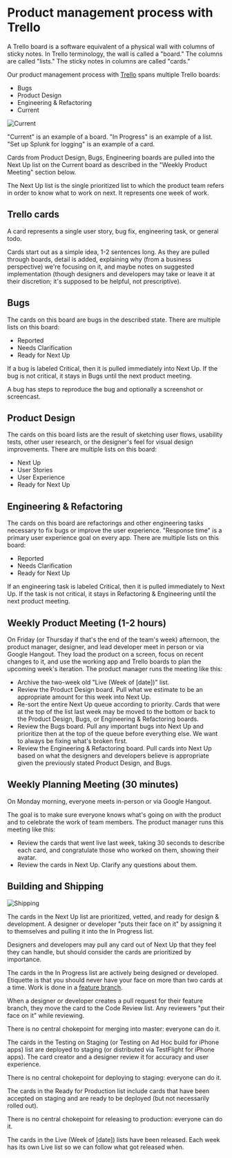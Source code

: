 Product management process with Trello
======================================

A Trello board is a software equivalent of a physical wall with columns of
sticky notes. In Trello terminology, the wall is called a "board." The columns
are called "lists." The sticky notes in columns are called "cards."

Our product management process with [Trello](http://trello.com) spans multiple
Trello boards:

* Bugs
* Product Design
* Engineering & Refactoring
* Current

![Current](http://f.cl.ly/items/3H3i1M0Q1G1s2V3I433S/Screen%20Shot%202013-02-25%20at%209.08.22%20AM.png)

"Current" is an example of a board. "In Progress" is an example of a list. "Set
up Splunk for logging" is an example of a card.

Cards from Product Design, Bugs, Engineering boards are pulled into the Next Up
list on the Current board as described in the "Weekly Product Meeting" section
below.

The Next Up list is the single prioritized list to which the product team
refers in order to know what to work on next. It represents one week of work.

Trello cards
------------

A card represents a single user story, bug fix, engineering task, or general
todo.

Cards start out as a simple idea, 1-2 sentences long. As they are pulled through
boards, detail is added, explaining why (from a business perspective)
we're focusing on it, and maybe notes on suggested implementation (though
designers and developers may take or leave it at their discretion; it's supposed
to be helpful, not prescriptive).

Bugs
----

The cards on this board are bugs in the described state. There are multiple
lists on this board:

* Reported
* Needs Clarification
* Ready for Next Up

If a bug is labeled Critical, then it is pulled immediately into Next Up. If the
bug is not critical, it stays in Bugs until the next product meeting.

A bug has steps to reproduce the bug and optionally a screenshot or screencast.

Product Design
--------------

The cards on this board lists are the result of sketching user flows, usability
tests, other user research, or the designer's feel for visual design
improvements. There are multiple lists on this board:

* Next Up
* User Stories
* User Experience
* Ready for Next Up

Engineering & Refactoring
-------------------------

The cards on this board are refactorings and other engineering tasks necessary
to fix bugs or improve the user experience. "Response time" is a primary user
experience goal on every app. There are multiple lists on this board:

* Reported
* Needs Clarification
* Ready for Next Up

If an engineering task is labeled Critical, then it is pulled immediately to
Next Up. If the task is not critical, it stays in Refactoring & Engineering
until the next product meeting.

Weekly Product Meeting (1-2 hours)
----------------------------------

On Friday (or Thursday if that's the end of the team's week) afternoon, the
product manager, designer, and lead developer meet in person or via Google
Hangout. They load the product on a screen, focus on recent changes to it, and
use the working app and Trello boards to plan the upcoming week's iteration. The
product manager runs the meeting like this:

* Archive the two-week old "Live (Week of [date])" list.
* Review the Product Design board. Pull what we estimate to be an appropriate
  amount for this week into Next Up.
* Re-sort the entire Next Up queue according to priority. Cards that were at the
  top of the list last week may be moved to the bottom or back to the Product
  Design, Bugs, or Engineering & Refactoring boards.
* Review the Bugs board. Pull any important bugs into Next Up and prioritize
  then at the top of the queue before everything else. We want to always be
  fixing what's broken first.
* Review the Engineering & Refactoring board. Pull cards into Next Up based on
  what the designers and developers believe is appropriate given the previously
  stated Product Design, and Bugs.

Weekly Planning Meeting (30 minutes)
------------------------------------

On Monday morning, everyone meets in-person or via Google Hangout.

The goal is to make sure everyone knows what's going on with the product and to
celebrate the work of team members. The product manager runs this meeting like
this:

* Review the cards that went live last week, taking 30 seconds to describe each
  card, and congratulate those who worked on them, showing their avatar.
* Review the cards in Next Up. Clarify any questions about them.

Building and Shipping
---------------------

![Shipping](http://f.cl.ly/items/2h2d2Z1z0X3s0n3d3y0R/Screen%20Shot%202012-12-02%20at%2010.03.44%20AM.png)

The cards in the Next Up list are prioritized, vetted, and ready for design &
development. A designer or developer "puts their face on it" by assigning it to
themselves and pulling it into the In Progress list.

Designers and developers may pull any card out of Next Up that they feel they
can handle, but should consider the cards are prioritized by importance.

The cards in the In Progress list are actively being designed or developed.
Etiquette is that you should never have your face on more than two cards at a
time. Work is done in a [feature branch](/protocol).

When a designer or developer creates a pull request for their feature branch,
they move the card to the Code Review list. Any reviewers "put their face on it"
while reviewing.

There is no central chokepoint for merging into master: everyone can do it.

The cards in the Testing on Staging (or Testing on Ad Hoc build for iPhone apps)
list are deployed to staging (or distributed via TestFlight for iPhone apps).
The card creator and a designer review it for accuracy and user experience.

There is no central chokepoint for deploying to staging: everyone can do it.

The cards in the Ready for Production list include cards that have been accepted
on staging and are ready to be deployed (but not necessarily rolled out).

There is no central chokepoint for releasing to production: everyone can do it.

The cards in the Live (Week of [date]) lists have been released. Each week has
its own Live list so we can follow what got released when.
